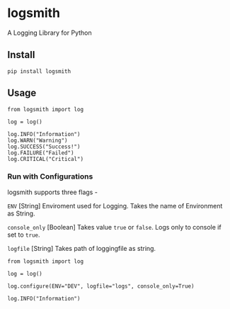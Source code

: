 # logsmith
A Logging Library for Python

## Install

```
pip install logsmith
```

## Usage 

```
from logsmith import log

log = log()

log.INFO("Information")
log.WARN("Warning")
log.SUCCESS("Success!")
log.FAILURE("Failed")
log.CRITICAL("Critical")
```

### Run with Configurations

logsmith supports three flags - 

`ENV` [String] Enviroment used for Logging. Takes the name of Environment as String.

`console_only` [Boolean] Takes value `true` or `false`. Logs only to console if set to `true`.

`logfile` [String] Takes path of loggingfile as string. 

```
from logsmith import log

log = log()

log.configure(ENV="DEV", logfile="logs", console_only=True)

log.INFO("Information")
```